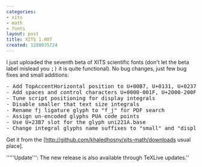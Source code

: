 ```yaml
---
categories:
- xits
- math
- fonts
layout: post
title: XITS 1.007
created: 1288035724
---
```

I just uploaded the seventh beta of XITS scientific fonts (don't let the beta label mislead you <tt>;)</tt> it is quite functional).  No bug changes, just few bug fixes and small additions:

<pre>
- Add TopAccentHorizontal position to U+00B7, U+0131, U+0237, U+203E, U+22C5
- Add spaces and control characters U+0000-001F, U+2000-200F, U+2028-202F
- Tune script positioning for display integrals
- Disable smaller that text size integrals
- Rename fj ligature glyph to "f_j" for PDF search
- Assign un-encoded glyphs PUA code points
- Use U+23B7 slot for the glyph uni221A.base
- Change integral glyphs name suffixes to "small" and "display"
</pre>

Get it from the [http://github.com/khaledhosny/xits-math/downloads usual place].

'''''Update''': The new release is also available through TeXLive updates.''
